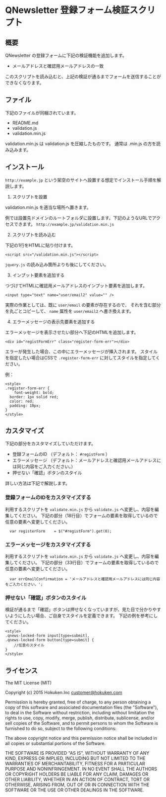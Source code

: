 # QNewsletter 登録フォーム検証スクリプト

## 概要

QNewsletter の登録フォームに下記の検証機能を追加します。

* メールアドレスと確認用メールアドレスの一致

このスクリプトを読み込むと、上記の検証が通るまでフォームを送信することができなくなります。


## ファイル

下記のファイルが同梱されています。

* README.md
* validation.js
* validation.min.js

validation.min.js は validation.js を圧縮したものです。
通常は .min.js の方を読み込みます。


## インストール

`http://example.jp` という架空のサイトへ設置する想定でインストール手順を解説します。


1. スクリプトを設置

validation.min.js を適当な場所へ置きます。

例では設置先ドメインのルートフォルダに設置します。下記のようなURLでアクセスできます。
`http://example.jp/validation.min.js`


2. スクリプトを読み込む

下記の1行をHTMLに貼り付けます。

```
<script src="/validation.min.js"></script>
```

`jquery.js` の読み込み箇所よりも後にしてください。


3. インプット要素を追加する

つづけてHTMLに確認用メールアドレスのインプット要素を追加します。

```
<input type="text" name="user/email2" value="" />
```

実際の作業としては、既に `user/email` の要素が存在するので、
それを含む部分を丸ごとコピーして、 `name` 属性を `user/email2` へ書き換えます。


4. エラーメッセージの表示先要素を追加する

エラーメッセージを表示させたい部分へ下記のHTMLを追加します。

```
<div id="registFormErr" class="register-form-err"></div>
```

エラーが発生した場合、この中にエラーメッセージが挿入されます。
スタイルを指定したい場合はCSSで `.register-form-err` に対してスタイルを指定してください。

例：
```
<style>
.register-form-err {
	font-weight: bold;
  border: 1px solid red;
  color: red;
  padding: 10px;
}
</style>
```


## カスタマイズ

下記の部分をカスタマイズしていただけます。

* 登録フォームのID （デフォルト： `#registForm` ）
* エラーメッセージ （デフォルト：メールアドレスと確認用メールアドレスには同じ内容をご入力ください。）
* 押せない「確認」ボタンのスタイル

詳しい方法は下記で解説します。


### 登録フォームのIDをカスタマイズする

利用するスクリプトを `validate.min.js` から `validate.js` へ変更し、内容を編集してください。
下記の部分（18行目）でフォームの要素を取得しているので任意の要素へ変更してください。

```
  var registerForm    = $("#registForm").get(0);
```

### エラーメッセージをカスタマイズする

利用するスクリプトを `validate.min.js` から `validate.js` へ変更し、内容を編集してください。
下記の部分（33行目）でフォームの要素を取得しているので任意の要素へ変更してください。

```
  var errEmailConfirmation = 'メールアドレスと確認用メールアドレスには同じ内容をご入力ください。';
```

### 押せない「確認」ボタンのスタイル

検証が通るまで「確認」ボタンは押せなくなっていますが、見た目で分かりやすいようにしたい場合、ご自身でスタイルを定義できます。
下記の例を参考にしてください。


```
<style>
.qnews-locked-form input[type=submit],
.qnews-locked-form button[type=submit] {
	//任意のスタイル
}
</style>
```

## ライセンス

The MIT License (MIT)

Copyright (c) 2015 Hokuken.Inc <customer@hokuken.com>

Permission is hereby granted, free of charge, to any person obtaining a copy
of this software and associated documentation files (the "Software"), to deal
in the Software without restriction, including without limitation the rights
to use, copy, modify, merge, publish, distribute, sublicense, and/or sell
copies of the Software, and to permit persons to whom the Software is
furnished to do so, subject to the following conditions:

The above copyright notice and this permission notice shall be included in
all copies or substantial portions of the Software.

THE SOFTWARE IS PROVIDED "AS IS", WITHOUT WARRANTY OF ANY KIND, EXPRESS OR
IMPLIED, INCLUDING BUT NOT LIMITED TO THE WARRANTIES OF MERCHANTABILITY,
FITNESS FOR A PARTICULAR PURPOSE AND NONINFRINGEMENT. IN NO EVENT SHALL THE
AUTHORS OR COPYRIGHT HOLDERS BE LIABLE FOR ANY CLAIM, DAMAGES OR OTHER
LIABILITY, WHETHER IN AN ACTION OF CONTRACT, TORT OR OTHERWISE, ARISING FROM,
OUT OF OR IN CONNECTION WITH THE SOFTWARE OR THE USE OR OTHER DEALINGS IN
THE SOFTWARE.

